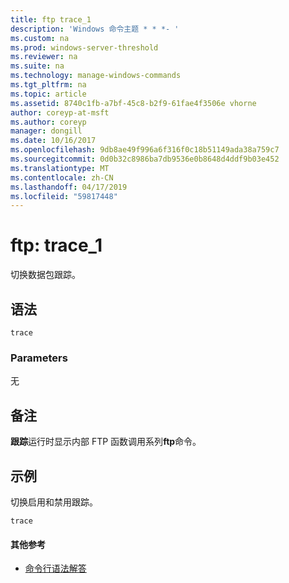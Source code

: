 ```yaml
---
title: ftp trace_1
description: 'Windows 命令主题 * * *- '
ms.custom: na
ms.prod: windows-server-threshold
ms.reviewer: na
ms.suite: na
ms.technology: manage-windows-commands
ms.tgt_pltfrm: na
ms.topic: article
ms.assetid: 8740c1fb-a7bf-45c8-b2f9-61fae4f3506e vhorne
author: coreyp-at-msft
ms.author: coreyp
manager: dongill
ms.date: 10/16/2017
ms.openlocfilehash: 9db8ae49f996a6f316f0c18b51149ada38a759c7
ms.sourcegitcommit: 0d0b32c8986ba7db9536e0b8648d4ddf9b03e452
ms.translationtype: MT
ms.contentlocale: zh-CN
ms.lasthandoff: 04/17/2019
ms.locfileid: "59817448"
---
```

# <a name="ftp-trace1"></a>ftp: trace_1



切换数据包跟踪。

## <a name="syntax"></a>语法

```
trace
```

### <a name="parameters"></a>Parameters

无

## <a name="remarks"></a>备注

**跟踪**运行时显示内部 FTP 函数调用系列**ftp**命令。

## <a name="BKMK_Examples"></a>示例

切换启用和禁用跟踪。
```
trace
```

#### <a name="additional-references"></a>其他参考

-   [命令行语法解答](command-line-syntax-key.md)
